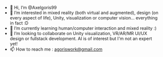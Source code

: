 - 👋 Hi, I’m @Axelgoris99
- 👀 I’m interested in mixed reality (both virtual and augmented), design (on every aspect of life), Unity, visualization or computer vision... everything in fact :D
- 🌱 I’m currently learning human/computer interaction and mixed reality :)
- 💞️ I’m looking to collaborate on Unity visualization, VR/AR/MR UI/UX design or fullstack development. AI is of interest but I'm not an expert yet!
- 📫 How to reach me : agoriswork@gmail.com

<!---
Axelgoris99/Axelgoris99 is a ✨ special ✨ repository because its `README.md` (this file) appears on your GitHub profile.
You can click the Preview link to take a look at your changes.
And test things here !
--->
